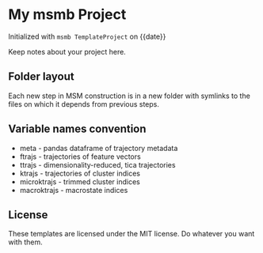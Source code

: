 My msmb Project
===============

Initialized with `msmb TemplateProject` on {{date}}

Keep notes about your project here.

## Folder layout

Each new step in MSM construction is in a new folder with symlinks
to the files on which it depends from previous steps.

## Variable names convention

 - meta - pandas dataframe of trajectory metadata
 - ftrajs - trajectories of feature vectors
 - ttrajs - dimensionality-reduced, tica trajectories
 - ktrajs - trajectories of cluster indices
 - microktrajs - trimmed cluster indices
 - macroktrajs - macrostate indices

## License

These templates are licensed under the MIT license. Do whatever
you want with them.
